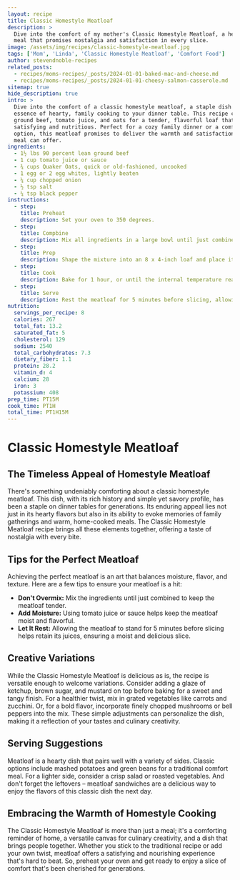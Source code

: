 ```yaml
---
layout: recipe
title: Classic Homestyle Meatloaf
description: >
  Dive into the comfort of my mother's Classic Homestyle Meatloaf, a heartwarming family
  meal that promises nostalgia and satisfaction in every slice.
image: /assets/img/recipes/classic-homestyle-meatloaf.jpg
tags: ['Mom', 'Linda', 'Classic Homestyle Meatloaf', 'Comfort Food']
author: stevendnoble-recipes
related_posts:
  - recipes/moms-recipes/_posts/2024-01-01-baked-mac-and-cheese.md
  - recipes/moms-recipes/_posts/2024-01-01-cheesy-salmon-casserole.md
sitemap: true
hide_description: true
intro: >
  Dive into the comfort of a classic homestyle meatloaf, a staple dish that brings the
  essence of hearty, family cooking to your dinner table. This recipe combines lean
  ground beef, tomato juice, and oats for a tender, flavorful loaf that's both
  satisfying and nutritious. Perfect for a cozy family dinner or a comforting meal prep
  option, this meatloaf promises to deliver the warmth and satisfaction only a homemade
  meal can offer.
ingredients:
  - 1½ lbs 90 percent lean ground beef
  - 1 cup tomato juice or sauce
  - ¾ cups Quaker Oats, quick or old-fashioned, uncooked
  - 1 egg or 2 egg whites, lightly beaten
  - ¼ cup chopped onion
  - ½ tsp salt
  - ¼ tsp black pepper
instructions:
  - step:
    title: Preheat
    description: Set your oven to 350 degrees.
  - step:
    title: Compbine
    description: Mix all ingredients in a large bowl until just combined, taking care not to overmix to keep the meatloaf tender.
  - step:
    title: Prep
    description: Shape the mixture into an 8 x 4-inch loaf and place it in a loaf pan.
  - step:
    title: Cook
    description: Bake for 1 hour, or until the internal temperature reaches 160 degrees, indicating medium doneness, and the juices run clear.
  - step:
    title: Serve
    description: Rest the meatloaf for 5 minutes before slicing, allowing any juices to redistribute and making it easier to slice.
nutrition:
  servings_per_recipe: 8
  calories: 267
  total_fat: 13.2
  saturated_fat: 5
  cholesterol: 129
  sodium: 2540
  total_carbohydrates: 7.3
  dietary_fiber: 1.1
  protein: 28.2
  vitamin_d: 4
  calcium: 28
  iron: 3
  potassium: 408
prep_time: PT15M
cook_time: PT1H
total_time: PT1H15M
---
```


# Classic Homestyle Meatloaf

## The Timeless Appeal of Homestyle Meatloaf

There's something undeniably comforting about a classic homestyle meatloaf. This dish, with its rich history and simple yet savory profile, has been a staple on dinner tables for generations. Its enduring appeal lies not just in its hearty flavors but also in its ability to evoke memories of family gatherings and warm, home-cooked meals. The Classic Homestyle Meatloaf recipe brings all these elements together, offering a taste of nostalgia with every bite.

## Tips for the Perfect Meatloaf
Achieving the perfect meatloaf is an art that balances moisture, flavor, and texture. Here are a few tips to ensure your meatloaf is a hit:

* **Don't Overmix:** Mix the ingredients until just combined to keep the meatloaf tender.
* **Add Moisture:** Using tomato juice or sauce helps keep the meatloaf moist and flavorful.
* **Let It Rest:** Allowing the meatloaf to stand for 5 minutes before slicing helps retain its juices, ensuring a moist and delicious slice.

## Creative Variations

While the Classic Homestyle Meatloaf is delicious as is, the recipe is versatile enough to welcome variations. Consider adding a glaze of ketchup, brown sugar, and mustard on top before baking for a sweet and tangy finish. For a healthier twist, mix in grated vegetables like carrots and zucchini. Or, for a bold flavor, incorporate finely chopped mushrooms or bell peppers into the mix. These simple adjustments can personalize the dish, making it a reflection of your tastes and culinary creativity.

## Serving Suggestions

Meatloaf is a hearty dish that pairs well with a variety of sides. Classic options include mashed potatoes and green beans for a traditional comfort meal. For a lighter side, consider a crisp salad or roasted vegetables. And don't forget the leftovers – meatloaf sandwiches are a delicious way to enjoy the flavors of this classic dish the next day.

## Embracing the Warmth of Homestyle Cooking

The Classic Homestyle Meatloaf is more than just a meal; it's a comforting reminder of home, a versatile canvas for culinary creativity, and a dish that brings people together. Whether you stick to the traditional recipe or add your own twist, meatloaf offers a satisfying and nourishing experience that's hard to beat. So, preheat your oven and get ready to enjoy a slice of comfort that's been cherished for generations.
